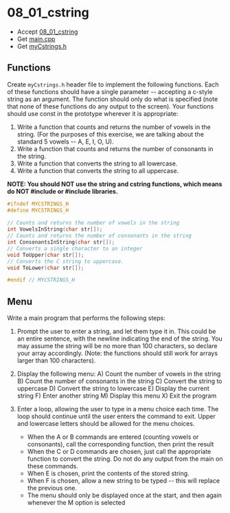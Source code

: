 # 08_01_cstring

- Accept [08_01_cstring](https://classroom.github.com/a/E5XJrRn6)
- Get [main.cpp](main.cpp)
- Get [myCstrings.h](myCstrings.h)

## Functions

Create `myCstrings.h` header file to implement the following functions. Each of these functions should have a single parameter -- accepting a c-style string as an argument. The function should only do what is specified (note that none of these functions do any output to the screen). Your functions should use const in the prototype wherever it is appropriate:

1. Write a function that counts and returns the number of vowels in the string. (For the purposes of this exercise, we are talking about the standard 5 vowels -- A, E, I, O, U).
2. Write a function that counts and returns the number of consonants in the string.
3. Write a function that converts the string to all lowercase.
4. Write a function that converts the string to all uppercase.

**NOTE:  You should NOT use the string and cstring functions, which means do NOT #include <string> or #include <cstrings> libraries.**

```c++
#ifndef MYCSTRINGS_H
#define MYCSTRINGS_H
 
// Counts and returns the number of vowels in the string
int VowelsInString(char str[]);
// Counts and returns the number of consonants in the string
int ConsonantsInString(char str[]);
// Converts a single character to an integer
void ToUpper(char str[]);
// Converts the C string to uppercase.
void ToLower(char str[]);

#endif // MYCSTRINGS_H
```


## Menu

Write a main program that performs the following steps:

1. Prompt the user to enter a string, and let them type it in. This could be an entire sentence, with the newline indicating the end of the string. You may assume the string will be no more than 100 characters, so declare your array accordingly.  (Note:  the functions should still work for arrays larger than 100 characters).

3. Display the following menu:
    A)  Count the number of vowels in the string
    B)  Count the number of consonants in the string
    C)  Convert the string to uppercase
    D)  Convert the string to lowercase
    E)  Display the current string
    F)  Enter another string
    M)  Display this menu
    X)  Exit the program

4. Enter a loop, allowing the user to type in a menu choice each time. The loop should continue until the user enters the command to exit. Upper and lowercase letters should be allowed for the menu choices.
    - When the A or B commands are entered (counting vowels or consonants), call the corresponding function, then print the result
    - When the C or D commands are chosen, just call the appropriate function to convert the string. Do not do any output from the main on these commands.
    - When E is chosen, print the contents of the stored string.
    - When F is chosen, allow a new string to be typed -- this will replace the previous one.
    - The menu should only be displayed once at the start, and then again whenever the M option is selected
